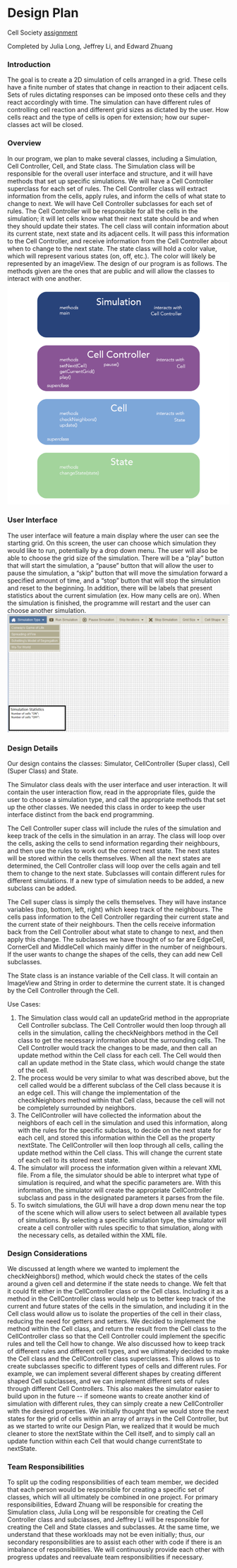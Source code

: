 # Design Plan

Cell Society [assignment](https://www2.cs.duke.edu/courses/compsci308/current/assign/02_cellsociety/index.php)

Completed by Julia Long, Jeffrey Li, and Edward Zhuang

### Introduction

The goal is to create a 2D simulation of cells arranged in a grid. These cells have a finite number of states that change  in reaction to their adjacent cells. Sets of rules dictating responses can be imposed onto these cells and they react accordingly with time. The simulation can have different rules of controlling cell reaction and different grid sizes as dictated by the user. How cells react and the type of cells is open for extension; how our super-classes act will be closed.

### Overview 

In our program, we plan to make several classes, including a Simulation, Cell Controller, Cell, and State class. The Simulation class will be responsible for the overall user interface and structure, and it will have methods that set up specific simulations. We will have a Cell Controller superclass for each set of rules. The Cell Controller class will extract information from the cells, apply rules, and inform the cells of what state to change to next. We will have Cell Controller subclasses for each set of rules. The Cell Controller will be responsible for all the cells in the simulation; it will let cells know what their next state should be and when they should update their states. The cell class will contain information about its current state, next state and its adjacent cells. It will pass this information to the Cell Controller, and receive information from the Cell Controller about when to change to the next state. The state class will hold a color value, which will represent various states (on, off, etc.). The color will likely be represented by an imageView.
The design of our program is as follows. The methods given are the ones that are public and will allow the classes to interact with one another.
![alt text](./design/design.png)


### User Interface

The user interface will feature a main display where the user can see the starting grid. On this screen, the user can choose which simulation they would like to run, potentially by a drop down menu. The user will also be able to choose the grid size of the simulation. There will be a “play” button that will start the simulation, a “pause” button that will allow the user to pause the simulation, a “skip” button that will move the simulation forward a specified amount of time, and a “stop” button that will stop the simulation and reset to the beginning. In addition, there will be labels that present statistics about the current simulation (ex. How many cells are on). When the simulation is finished, the programme will restart and the user can choose another simulation.
![alt text](./design/MockupCellSociety.png)

### Design Details

Our design contains the classes: Simulator, CellController (Super class), Cell (Super Class) and State.


The Simulator class deals with the user interface and user interaction. It will contain the user interaction flow, read in the appropriate files, guide the user to choose a simulation type,  and call the appropriate methods that set up the other classes. We needed this class in order to keep the user interface distinct from the back end programming.


The Cell Controller super class will include the rules of the simulation and keep track of the cells in the simulation in an array. The class will loop over the cells, asking the cells to send information regarding their neighbours, and then use the rules to work out the correct next state. The next states will be stored within the cells themselves. When all the next states are determined, the Cell Controller class will loop over the cells again and tell them to change to the next state. Subclasses will contain different rules for different simulations. If a new type of simulation needs to be added, a new subclass can be added.


The Cell super class is simply the cells themselves. They will have instance variables (top, bottom, left, right) which keep track of the neighbours. The cells pass information to the Cell Controller regarding their current state and the current state of their neighbours. Then the cells receive information back from the Cell Controller about what state to change to next, and then apply this change. The subclasses we have thought of so far are EdgeCell, CornerCell and MiddleCell which mainly differ in the number of neighbours. If the user wants to change the shapes of the cells, they can add new Cell subclasses.


The State class is an instance variable of the Cell class. It will contain an ImageView and String in order to determine the current state. It is changed by the Cell Controller through the Cell.


Use Cases:
1. The Simulation class would call an updateGrid method in the appropriate Cell Controller subclass. The Cell Controller would then loop through all cells in the simulation, calling the  checkNeighbors method in the Cell class to get the necessary information about the surrounding cells. The Cell Controller would track the changes to be made, and then call an update method within the Cell class for each cell. The Cell would then call an update method in the State class, which would change the state of the cell.
2. The process would be very similar to what was described above, but the cell called would be a different subclass of the Cell class because it is an edge cell. This will change the implementation of the checkNeighbors method within that Cell class, because the cell will not be completely surrounded by neighbors.
3. The CellController will have collected the information about the neighbors of each cell in the simulation and used this information, along with the rules for the specific subclass, to decide on the next state for each cell, and stored this information within the Cell as the property nextState. The CellController will then loop through all cells, calling the update method within the Cell class. This will change the current state of each cell to its stored next state.
4. The simulator will process the information given within a relevant XML file. From a file, the simulator should be able to interpret what type of simulation is required, and what the specific parameters are. With this information, the simulator will create the appropriate CellController subclass and pass in the designated parameters it parses from the file. 
5. To switch simulations, the GUI will have a drop down menu near the top of the scene which will allow users to select between all available types of simulations. By selecting a specific simulation type, the simulator will create a cell controller with rules specific to that simulation, along with the necessary cells, as detailed within the XML file. 

### Design Considerations

We discussed at length where we wanted to implement the checkNeighbors() method, which would check the states of the cells around a given cell and determine if the state needs to change. We felt that it could fit either in the CellController class or the Cell class. Including it as a method in the CellController class would help us to better keep track of the current and future states of the cells in the simulation, and including it in the Cell class would allow us to isolate the properties of the cell in their class, reducing the need for getters and setters. We decided to implement the method within the Cell class, and return the result from the Cell class to the CellController class so that the Cell Controller could implement the specific rules and tell the Cell how to change.
We also discussed how to keep track of different rules and different cell types, and we ultimately decided to make the Cell class and the CellController class superclasses. This allows us to create subclasses specific to different types of cells and different rules. For example, we can implement several different shapes by creating different shaped Cell subclasses, and we can implement different sets of rules through different Cell Controllers. This also makes the simulator easier to build upon in the future -- if someone wants to create another kind of simulation with different rules, they can simply create a new CellController with the desired properties. 
We initially thought that we would store the next states for the grid of cells within an array of arrays in the Cell Controller, but as we started to write our Design Plan, we realized that it would be much cleaner to store the nextState within the Cell itself, and to simply call an update function within each Cell that would change currentState to nextState.

### Team Responsibilities
To split up the coding responsibilities of each team member, we decided that each person would be responsible for creating a specific set of classes, which will all ultimately be combined in one project. For primary responsibilities, Edward Zhuang will be responsible for creating the Simulation class, Julia Long will be responsible for creating the Cell Controller class and subclasses, and Jeffrey Li will be responsible for creating the Cell and State classes and subclasses.
At the same time, we understand that these workloads may not be even initially; thus, our secondary responsibilities are to assist each other with code if there is an imbalance of responsibilities. We will continuously provide each other with progress updates and reevaluate team responsibilities if necessary.   

